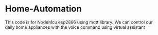 # Home-Automation
This code is for NodeMcu esp2866 using mqtt library. We can control our daily home appliances with the voice command using virtual assistant 
